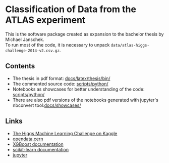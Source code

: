 # Classification of Data from the ATLAS experiment

This is the software package created as expansion to the bachelor thesis by Michael Janschek.  
To run most of the code, it is necessary to unpack `data/atlas-higgs-challenge-2014-v2.csv.gz`. 

## Contents
* The thesis in pdf format: [docs/latex/thesis/bin/][1]
* The commented source code: [scripts/python/][2]
* Notebooks as showcases for better understanding of the code: [scripts/python/][3]
 * There are also pdf versions of the notebooks generated with jupyter's nbconvert tool:[docs/showcases/][3]

## Links
* [The Higgs Machine Learning Challenge on Kaggle][4]
* [opendata.cern][5]
* [XGBoost documentation][6]
* [scikit-learn documentation][7]
* [jupyter][8]

[1]: https://github.com/gargi/BA_git/tree/master/docs/latex/thesis/bin "Classification of Data from the ATLAS experiment"
[2]: https://github.com/gargi/BA_git/tree/master/scripts/python "All the scripts"
[3]: https://github.com/gargi/BA_git/tree/master/docs/showcases "Showcase PDFs"
[4]: https://www.kaggle.com/c/higgs-boson "The Higgs Machine Learning Challenge on Kaggle"
[5]: http://opendata.cern.ch/collection/ATLAS-Higgs-Challenge-2014 "opendata.cern"
[6]: https://xgboost.readthedocs.org/en/latest/ "XGBoost documentation"
[7]: http://scikit-learn.org/stable/documentation.html "Documentation of scikit-learn 0.17"
[8]: http://jupyter.org/ "Project Jupyter"